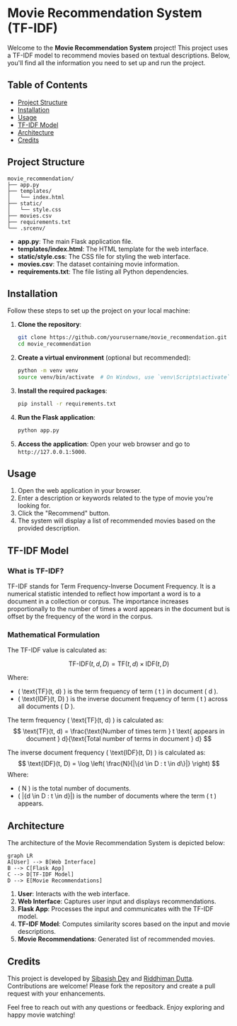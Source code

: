 
# Movie Recommendation System (TF-IDF)

Welcome to the **Movie Recommendation System** project! This project uses a TF-IDF model to recommend movies based on textual descriptions. Below, you'll find all the information you need to set up and run the project.

## Table of Contents
- [Project Structure](#project-structure)
- [Installation](#installation)
- [Usage](#usage)
- [TF-IDF Model](#tf-idf-model)
- [Architecture](#architecture)
- [Credits](#credits)

## Project Structure

```plaintext
movie_recommendation/
├── app.py
├── templates/
│   └── index.html
├── static/
│   └── style.css
├── movies.csv
├── requirements.txt
└── .srcenv/
```

- **app.py**: The main Flask application file.
- **templates/index.html**: The HTML template for the web interface.
- **static/style.css**: The CSS file for styling the web interface.
- **movies.csv**: The dataset containing movie information.
- **requirements.txt**: The file listing all Python dependencies.

## Installation

Follow these steps to set up the project on your local machine:

1. **Clone the repository**:
   ```bash
   git clone https://github.com/yourusername/movie_recommendation.git
   cd movie_recommendation
   ```

2. **Create a virtual environment** (optional but recommended):
   ```bash
   python -m venv venv
   source venv/bin/activate  # On Windows, use `venv\Scripts\activate`
   ```

3. **Install the required packages**:
   ```bash
   pip install -r requirements.txt
   ```

4. **Run the Flask application**:
   ```bash
   python app.py
   ```

5. **Access the application**:
   Open your web browser and go to `http://127.0.0.1:5000`.

## Usage

1. Open the web application in your browser.
2. Enter a description or keywords related to the type of movie you're looking for.
3. Click the "Recommend" button.
4. The system will display a list of recommended movies based on the provided description.

## TF-IDF Model

### What is TF-IDF?

TF-IDF stands for Term Frequency-Inverse Document Frequency. It is a numerical statistic intended to reflect how important a word is to a document in a collection or corpus. The importance increases proportionally to the number of times a word appears in the document but is offset by the frequency of the word in the corpus.

### Mathematical Formulation

The TF-IDF value is calculated as:

$$ \text{TF-IDF}(t, d, D) = \text{TF}(t, d) \times \text{IDF}(t, D) $$

Where:
- \( \text{TF}(t, d) \) is the term frequency of term \( t \) in document \( d \).
- \( \text{IDF}(t, D) \) is the inverse document frequency of term \( t \) across all documents \( D \).

The term frequency \( \text{TF}(t, d) \) is calculated as:
$$ \text{TF}(t, d) = \frac{\text{Number of times term } t \text{ appears in document } d}{\text{Total number of terms in document } d} $$

The inverse document frequency \( \text{IDF}(t, D) \) is calculated as:
$$ \text{IDF}(t, D) = \log \left( \frac{N}{|\{d \in D : t \in d\}|} \right) $$
Where:
- \( N \) is the total number of documents.
- \( |\{d \in D : t \in d\}|\) is the number of documents where the term \( t \) appears.

## Architecture

The architecture of the Movie Recommendation System is depicted below:

```mermaid
graph LR
A[User] --> B[Web Interface]
B --> C[Flask App]
C --> D[TF-IDF Model]
D --> E[Movie Recommendations]
```

1. **User**: Interacts with the web interface.
2. **Web Interface**: Captures user input and displays recommendations.
3. **Flask App**: Processes the input and communicates with the TF-IDF model.
4. **TF-IDF Model**: Computes similarity scores based on the input and movie descriptions.
5. **Movie Recommendations**: Generated list of recommended movies.

## Credits

This project is developed by [Sibasish Dey](https://github.com/Jishu15) and [Riddhiman Dutta](https://github.com/cdnjmusic). Contributions are welcome! Please fork the repository and create a pull request with your enhancements.

Feel free to reach out with any questions or feedback. Enjoy exploring and happy movie watching!
